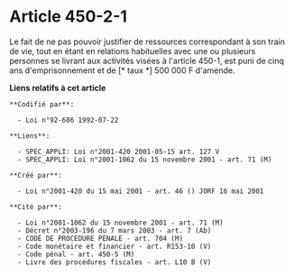 # Article 450-2-1

Le fait de ne pas pouvoir justifier de ressources correspondant à son train de vie, tout en étant en relations habituelles
avec une ou plusieurs personnes se livrant aux activités visées à l'article 450-1, est puni de cinq ans d'emprisonnement et
de [* taux *] 500 000 F d'amende.

**Liens relatifs à cet article**

	**Codifié par**:

	  - Loi n°92-686 1992-07-22

	**Liens**:

	  - SPEC_APPLI: Loi n°2001-420 2001-05-15 art. 127 V
	  - SPEC_APPLI: Loi n°2001-1062 du 15 novembre 2001 - art. 71 (M)

	**Créé par**:

	  - Loi n°2001-420 du 15 mai 2001 - art. 46 () JORF 16 mai 2001

	**Cité par**:

	  - Loi n°2001-1062 du 15 novembre 2001 - art. 71 (M)
	  - Décret n°2003-196 du 7 mars 2003 - art. 7 (Ab)
	  - CODE DE PROCEDURE PENALE - art. 704 (M)
	  - Code monétaire et financier - art. R153-10 (V)
	  - Code pénal - art. 450-5 (M)
	  - Livre des procédures fiscales - art. L10 B (V)

